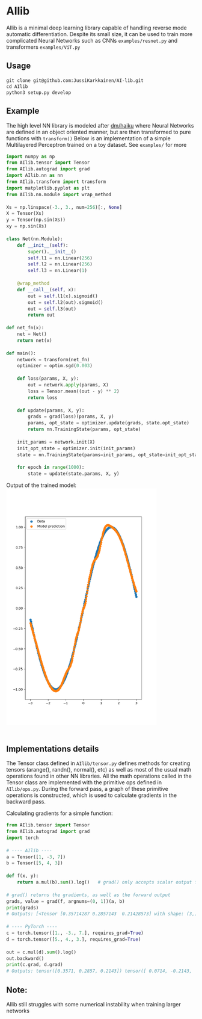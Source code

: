 # AIlib

AIlib  is a minimal deep learning library capable of handling reverse mode automatic 
differentiation. Despite its small size, it can be used to train more complicated Neural 
Networks such as CNNs ```examples/resnet.py``` and transformers ```examples/ViT.py```


## Usage
```
git clone git@github.com:JussiKarkkainen/AI-lib.git
cd AIlib
python3 setup.py develop
```

## Example
The high level NN library is modeled after [dm/haiku](https://github.com/deepmind/dm-haiku)
where Neural Networks are defined in an object oriented manner, but are then transformed to 
pure functions with ```transform()```
Below is an implementation of a simple Multilayered Perceptron trained on a toy dataset.
See ```examples/``` for more

```python
import numpy as np
from AIlib.tensor import Tensor
from AIlib.autograd import grad
import AIlib.nn as nn
from AIlib.transform import transform
import matplotlib.pyplot as plt
from AIlib.nn.module import wrap_method

Xs = np.linspace(-3., 3., num=256)[:, None]
X = Tensor(Xs)
y = Tensor(np.sin(Xs))
xy = np.sin(Xs)

class Net(nn.Module):
    def __init__(self):
        super().__init__()
        self.l1 = nn.Linear(256)
        self.l2 = nn.Linear(256)
        self.l3 = nn.Linear(1)
    
    @wrap_method
    def __call__(self, x):
        out = self.l1(x).sigmoid()
        out = self.l2(out).sigmoid()
        out = self.l3(out)
        return out

def net_fn(x):
    net = Net()
    return net(x)

def main():
    network = transform(net_fn)
    optimizer = optim.sgd(0.003)
    
    def loss(params, X, y):
        out = network.apply(params, X)
        loss = Tensor.mean((out - y) ** 2)
        return loss

    def update(params, X, y):
        grads = grad(loss)(params, X, y)
        params, opt_state = optimizer.update(grads, state.opt_state)
        return nn.TrainingState(params, opt_state)

    init_params = network.init(X)
    init_opt_state = optimizer.init(init_params)
    state = nn.TrainingState(params=init_params, opt_state=init_opt_state)
    
    for epoch in range(1000):
        state = update(state.params, X, y)
```
Output of the trained model:
<br>
<img src="examples/Figure_1.png" width="400">
<br><br>

## Implementations details
The Tensor class defined in ```AIlib/tensor.py``` defines methods for creating tensors 
(arange(), randn(), normal(), etc) as well as most of the usual math operations found in 
other NN libraries. All the math operations called in the Tensor class are implemented with
the primitive ops defined in ```AIlib/ops.py```. During the forward pass, a graph of these 
primitive operations is constructed, which is used to calculate gradients in the backward pass.

Calculating gradients for a simple function:
```python
from AIlib.tensor import Tensor
from AIlib.autograd import grad
import torch

# ---- AIlib ----
a = Tensor([1, -3, 7])
b = Tensor([5, 4, 3])

def f(x, y):
    return a.mul(b).sum().log()   # grad() only accepts scalar output functions

# grad() returns the gradients, as well as the forward output
grads, value = grad(f, argnums=(0, 1))(a, b) 
print(grads)
# Outputs: [<Tensor [0.35714287 0.2857143  0.21428573] with shape: (3,)>, <Tensor [ 0.07142857 -0.21428573  0.5] with shape: (3,)>]

# ---- PyTorch ----
c = torch.tensor([1., -3., 7.], requires_grad=True)
d = torch.tensor([5., 4., 3.], requires_grad=True)

out = c.mul(d).sum().log()
out.backward()
print(c.grad, d.grad)
# Outputs: tensor([0.3571, 0.2857, 0.2143]) tensor([ 0.0714, -0.2143,  0.5000])
```




## Note:
AIlib still struggles with some numerical instability when training larger networks

